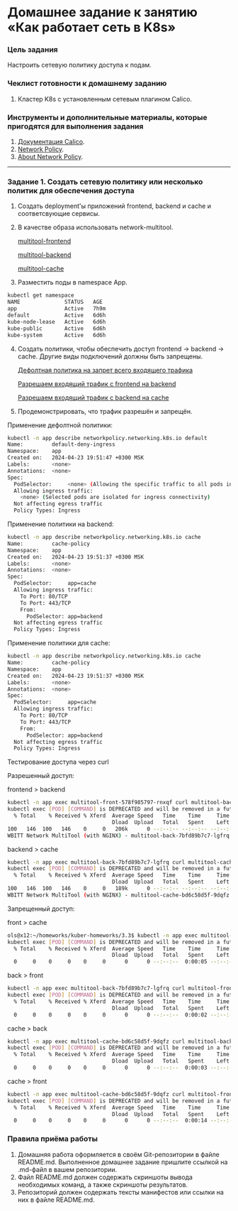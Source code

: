 # Домашнее задание к занятию «Как работает сеть в K8s»

### Цель задания

Настроить сетевую политику доступа к подам.

### Чеклист готовности к домашнему заданию

1. Кластер K8s с установленным сетевым плагином Calico.

### Инструменты и дополнительные материалы, которые пригодятся для выполнения задания

1. [Документация Calico](https://www.tigera.io/project-calico/).
2. [Network Policy](https://kubernetes.io/docs/concepts/services-networking/network-policies/).
3. [About Network Policy](https://docs.projectcalico.org/about/about-network-policy).

-----

### Задание 1. Создать сетевую политику или несколько политик для обеспечения доступа

1. Создать deployment'ы приложений frontend, backend и cache и соответсвующие сервисы.
2. В качестве образа использовать network-multitool.    

    [multitool-frontend](./frontend.yml)

    [multitool-backend](./backend.yml)
    
    [multitool-cache](./cache.yml)

3. Разместить поды в namespace App.

```bash
kubectl get namespace
NAME              STATUS   AGE
app               Active   7h9m
default           Active   6d6h
kube-node-lease   Active   6d6h
kube-public       Active   6d6h
kube-system       Active   6d6h
```

4. Создать политики, чтобы обеспечить доступ frontend -> backend -> cache. Другие виды подключений должны быть запрещены.

    [Дефолтная политика на запрет всего входящего трафика](./networkpolicy-default-deny-ingress.yml)

    [Разрешаем входящий трафик с frontend на backend](./networkpolicy-backend.yml)

    [Разрешаем входящий трафик с backend на cache](./networkpolicy-cache.yml)

5. Продемонстрировать, что трафик разрешён и запрещён.

Применение дефолтной политики:
```bash
kubectl -n app describe networkpolicy.networking.k8s.io default
Name:         default-deny-ingress
Namespace:    app
Created on:   2024-04-23 19:51:47 +0300 MSK
Labels:       <none>
Annotations:  <none>
Spec:
  PodSelector:     <none> (Allowing the specific traffic to all pods in this namespace)
  Allowing ingress traffic:
    <none> (Selected pods are isolated for ingress connectivity)
  Not affecting egress traffic
  Policy Types: Ingress
```

Применение политики на backend:
```bash
kubectl -n app describe networkpolicy.networking.k8s.io cache
Name:         cache-policy
Namespace:    app
Created on:   2024-04-23 19:51:37 +0300 MSK
Labels:       <none>
Annotations:  <none>
Spec:
  PodSelector:     app=cache
  Allowing ingress traffic:
    To Port: 80/TCP
    To Port: 443/TCP
    From:
      PodSelector: app=backend
  Not affecting egress traffic
  Policy Types: Ingress
```


Применение политики для cache: 
```bash
kubectl -n app describe networkpolicy.networking.k8s.io cache
Name:         cache-policy
Namespace:    app
Created on:   2024-04-23 19:51:37 +0300 MSK
Labels:       <none>
Annotations:  <none>
Spec:
  PodSelector:     app=cache
  Allowing ingress traffic:
    To Port: 80/TCP
    To Port: 443/TCP
    From:
      PodSelector: app=backend
  Not affecting egress traffic
  Policy Types: Ingress
```
Тестирование доступа через curl 

Разрешенный доступ:

frontend > backend
```bash
kubectl -n app exec multitool-front-578f985797-rnxqf curl multitool-back
kubectl exec [POD] [COMMAND] is DEPRECATED and will be removed in a future version. Use kubectl exec [POD] -- [COMMAND] instead.
  % Total    % Received % Xferd  Average Speed   Time    Time     Time  Current
                                 Dload  Upload   Total   Spent    Left  Speed
100   146  100   146    0     0   206k      0 --:--:-- --:--:-- --:--:--  142k
WBITT Network MultiTool (with NGINX) - multitool-back-7bfd89b7c7-lgfrq - 10.1.152.8 - HTTP: 80 , HTTPS: 443 . (Formerly praqma/network-multitool)
```
backend > cache
```bash
kubectl -n app exec multitool-back-7bfd89b7c7-lgfrq curl multitool-cache
kubectl exec [POD] [COMMAND] is DEPRECATED and will be removed in a future version. Use kubectl exec [POD] -- [COMMAND] instead.
  % Total    % Received % Xferd  Average Speed   Time    Time     Time  Current
                                 Dload  Upload   Total   Spent    Left  Speed
100   146  100   146    0     0   189k      0 --:--:-- --:--:-- --:--:--  142k
WBITT Network MultiTool (with NGINX) - multitool-cache-bd6c58d5f-9dqfz - 10.1.152.9 - HTTP: 80 , HTTPS: 443 . (Formerly praqma/network-multitool)
```

Запрещенный доступ:

front > cache
```bash
ols@x12:~/homeworks/kuber-homeworks/3.3$ kubectl -n app exec multitool-front-578f985797-rnxqf curl multitool-cache
kubectl exec [POD] [COMMAND] is DEPRECATED and will be removed in a future version. Use kubectl exec [POD] -- [COMMAND] instead.
  % Total    % Received % Xferd  Average Speed   Time    Time     Time  Current
                                 Dload  Upload   Total   Spent    Left  Speed
  0     0    0     0    0     0      0      0 --:--:--  0:00:05 --:--:--     0^C[A^[[A
```

back > front
```bash
kubectl -n app exec multitool-back-7bfd89b7c7-lgfrq curl multitool-front
kubectl exec [POD] [COMMAND] is DEPRECATED and will be removed in a future version. Use kubectl exec [POD] -- [COMMAND] instead.
  % Total    % Received % Xferd  Average Speed   Time    Time     Time  Current
                                 Dload  Upload   Total   Spent    Left  Speed
  0     0    0     0    0     0      0      0 --:--:--  0:00:02 --:--:--     0^C[A^[[A
```

cache > back
```bash
kubectl -n app exec multitool-cache-bd6c58d5f-9dqfz curl multitool-back
kubectl exec [POD] [COMMAND] is DEPRECATED and will be removed in a future version. Use kubectl exec [POD] -- [COMMAND] instead.
  % Total    % Received % Xferd  Average Speed   Time    Time     Time  Current
                                 Dload  Upload   Total   Spent    Left  Speed
  0     0    0     0    0     0      0      0 --:--:--  0:00:03 --:--:--     0^C
```

cache > front
```bash
kubectl -n app exec multitool-cache-bd6c58d5f-9dqfz curl multitool-front
kubectl exec [POD] [COMMAND] is DEPRECATED and will be removed in a future version. Use kubectl exec [POD] -- [COMMAND] instead.
  % Total    % Received % Xferd  Average Speed   Time    Time     Time  Current
                                 Dload  Upload   Total   Spent    Left  Speed
  0     0    0     0    0     0      0      0 --:--:--  0:00:14 --:--:--     0^C
```

### Правила приёма работы

1. Домашняя работа оформляется в своём Git-репозитории в файле README.md. Выполненное домашнее задание пришлите ссылкой на .md-файл в вашем репозитории.
2. Файл README.md должен содержать скриншоты вывода необходимых команд, а также скриншоты результатов.
3. Репозиторий должен содержать тексты манифестов или ссылки на них в файле README.md.
